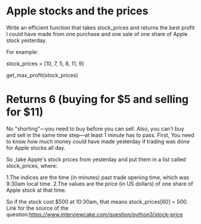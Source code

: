 # Apple stocks and the prices
Write an efficient function that takes stock_prices and returns the best profit I could have made from one purchase and one sale of one share of Apple stock yesterday.

For example:

  stock_prices = [10, 7, 5, 8, 11, 9]

get_max_profit(stock_prices)
# Returns 6 (buying for $5 and selling for $11)
No "shorting"—you need to buy before you can sell. Also, you can't buy and sell in the same time step—at least 1 minute has to pass.
First, You need to know how much money could have made yesterday if  trading  was done  for Apple stocks all day.

So ,take Apple's stock prices from yesterday and put them in a list called stock_prices, where:

1.The indices are the time (in minutes) past trade opening time, which was 9:30am local time.
2.The values are the price (in US dollars) of one share of Apple stock at that time.

So if the stock cost $500 at 10:30am, that means stock_prices[60] = 500.
Link for the source of the question:https://www.interviewcake.com/question/python3/stock-price
